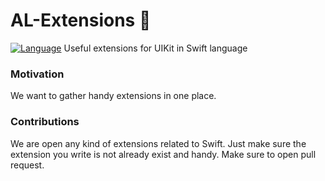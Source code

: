 #  AL-Extensions :electric_plug:
[![Language](https://img.shields.io/badge/swift-4.2-orange.svg)](http://swift.org)
Useful extensions for UIKit in Swift language


### Motivation
We want to gather handy extensions in one place. 


###  Contributions
We are open any kind of extensions related to Swift. Just make sure the extension you write is not already exist and handy. 
Make sure to open pull request.

